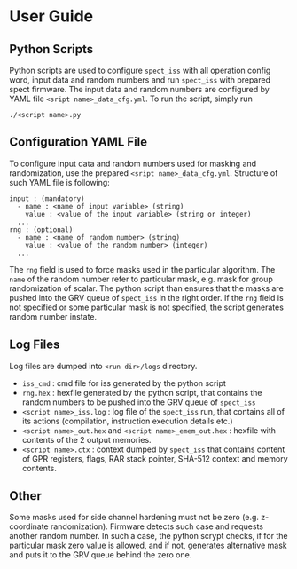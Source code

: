 # User Guide

## Python Scripts

Python scripts are used to configure `spect_iss` with all operation config word, input data and random numbers and run `spect_iss` with prepared spect firmware. The input data and random numbers are configured by YAML file `<sript name>_data_cfg.yml`. To run the script, simply run
```
./<script name>.py
```

## Configuration YAML File

To configure input data and random numbers used for masking and randomization, use the prepared `<sript name>_data_cfg.yml`. Structure of such YAML file is following:
```
input : (mandatory)
  - name : <name of input variable> (string)
    value : <value of the input variable> (string or integer)
  ...
rng : (optional)
  - name : <name of random number> (string)
    value : <value of the random number> (integer)
  ...
```

The `rng` field is used to force masks used in the particular algorithm. The `name` of the random number refer to particular mask, e.g. mask for group randomization of scalar. The python script than ensures that the masks are pushed into the GRV queue of `spect_iss` in the right order. If the `rng` field is not specified or some particular mask is not specified, the script generates random number instate.

## Log Files

Log files are dumped into `<run dir>/logs` directory.

- `iss_cmd` : cmd file for iss generated by the python script
- `rng.hex` : hexfile generated by the python script, that contains the random numbers to be pushed into the GRV queue of `spect_iss`
- `<script name>_iss.log` : log file of the `spect_iss` run, that contains all of its actions (compilation, instruction execution details etc.)
- `<script name>_out.hex` and `<script name>_emem_out.hex` : hexfile with contents of the 2 output memories.
- `<script name>.ctx` : context dumped by `spect_iss` that contains content of GPR registers, flags, RAR stack pointer, SHA-512 context and memory contents.

## Other

Some masks used for side channel hardening must not be zero (e.g. z-coordinate randomization). Firmware detects such case and requests another random number. In such a case, the python scrypt checks, if for the particular mask zero value is allowed, and if not, generates alternative mask and puts it to the GRV queue behind the zero one.
